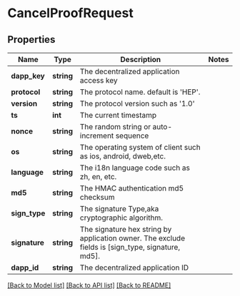 # CancelProofRequest

## Properties
Name | Type | Description | Notes
------------ | ------------- | ------------- | -------------
**dapp_key** | **string** | The decentralized application access key | 
**protocol** | **string** | The protocol name. default is &#x27;HEP&#x27;. | 
**version** | **string** | The protocol version such as &#x27;1.0&#x27; | 
**ts** | **int** | The current timestamp | 
**nonce** | **string** | The random string or auto-increment sequence | 
**os** | **string** | The operating system of client such as ios, android, dweb,etc. | 
**language** | **string** | The i18n language code such as zh, en, etc. | 
**md5** | **string** | The HMAC authentication md5 checksum | 
**sign_type** | **string** | The signature Type,aka cryptographic algorithm. | 
**signature** | **string** | The signature hex string by application owner. The exclude fields is [sign_type, signature, md5]. | 
**dapp_id** | **string** | The decentralized application ID | 

[[Back to Model list]](../README.md#documentation-for-models) [[Back to API list]](../README.md#documentation-for-api-endpoints) [[Back to README]](../README.md)


